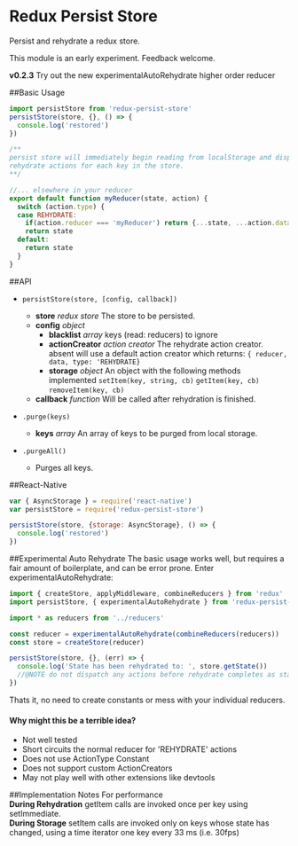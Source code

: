 # Redux Persist Store
Persist and rehydrate a redux store.

This module is an early experiment. Feedback welcome.

**v0.2.3** Try out the new experimentalAutoRehydrate higher order reducer

##Basic Usage
```js
import persistStore from 'redux-persist-store'
persistStore(store, {}, () => {
  console.log('restored')
})

/**
persist store will immediately begin reading from localStorage and dispatching
rehydrate actions for each key in the store.
**/

//... elsewhere in your reducer
export default function myReducer(state, action) {
  switch (action.type) {
  case REHYDRATE:
    if(action.reducer === 'myReducer') return {...state, ...action.data}
    return state
  default:
    return state
  }
}
```

##API
- `persistStore(store, [config, callback])`
  - **store** *redux store* The store to be persisted.
  - **config** *object*
    - **blacklist** *array* keys (read: reducers) to ignore
    - **actionCreator** *action creator* The rehydrate action creator. absent will use a default action creator which returns: `{ reducer, data, type: 'REHYDRATE}`
    - **storage** *object* An object with the following methods implemented `setItem(key, string, cb)` `getItem(key, cb)` `removeItem(key, cb)`
  - **callback** *function* Will be called after rehydration is finished.

- `.purge(keys)`
  - **keys** *array* An array of keys to be purged from local storage.

- `.purgeAll()`
  -  Purges all keys.

##React-Native
```js
var { AsyncStorage } = require('react-native')
var persistStore = require('redux-persist-store')

persistStore(store, {storage: AsyncStorage}, () => {
  console.log('restored')
})
```

##Experimental Auto Rehydrate
The basic usage works well, but requires a fair amount of boilerplate, and can be error prone. Enter experimentalAutoRehydrate:
```js
import { createStore, applyMiddleware, combineReducers } from 'redux'
import persistStore, { experimentalAutoRehydrate } from 'redux-persist-store'

import * as reducers from '../reducers'

const reducer = experimentalAutoRehydrate(combineReducers(reducers))
const store = createStore(reducer)

persistStore(store, {}, (err) => {
  console.log('State has been rehydrated to: ', store.getState())
  //@NOTE do not dispatch any actions before rehydrate completes as state will be overwritten.
})

```
Thats it, no need to create constants or mess with your individual reducers.

#### Why might this be a terrible idea?
- Not well tested
- Short circuits the normal reducer for 'REHYDRATE' actions
- Does not use ActionType Constant
- Does not support custom ActionCreators
- May not play well with other extensions like devtools

##Implementation Notes
For performance  
**During Rehydration** getItem calls are invoked once per key using setImmediate.  
**During Storage** setItem calls are invoked only on keys whose state has changed, using a time iterator one key every 33 ms (i.e. 30fps)  
